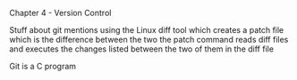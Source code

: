 Chapter 4 - Version Control 

Stuff about git 
mentions using the Linux diff tool which creates a patch file which is the difference between the two 
the patch command reads diff files and executes the changes listed between the two of them in the diff file

Git is a C program